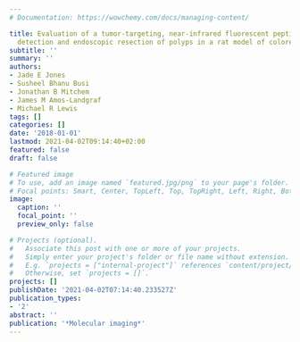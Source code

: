 ```yaml
---
# Documentation: https://wowchemy.com/docs/managing-content/

title: Evaluation of a tumor-targeting, near-infrared fluorescent peptide for early
  detection and endoscopic resection of polyps in a rat model of colorectal cancer
subtitle: ''
summary: ''
authors:
- Jade E Jones
- Susheel Bhanu Busi
- Jonathan B Mitchem
- James M Amos-Landgraf
- Michael R Lewis
tags: []
categories: []
date: '2018-01-01'
lastmod: 2021-04-02T09:14:40+02:00
featured: false
draft: false

# Featured image
# To use, add an image named `featured.jpg/png` to your page's folder.
# Focal points: Smart, Center, TopLeft, Top, TopRight, Left, Right, BottomLeft, Bottom, BottomRight.
image:
  caption: ''
  focal_point: ''
  preview_only: false

# Projects (optional).
#   Associate this post with one or more of your projects.
#   Simply enter your project's folder or file name without extension.
#   E.g. `projects = ["internal-project"]` references `content/project/deep-learning/index.md`.
#   Otherwise, set `projects = []`.
projects: []
publishDate: '2021-04-02T07:14:40.233527Z'
publication_types:
- '2'
abstract: ''
publication: '*Molecular imaging*'
---
```

